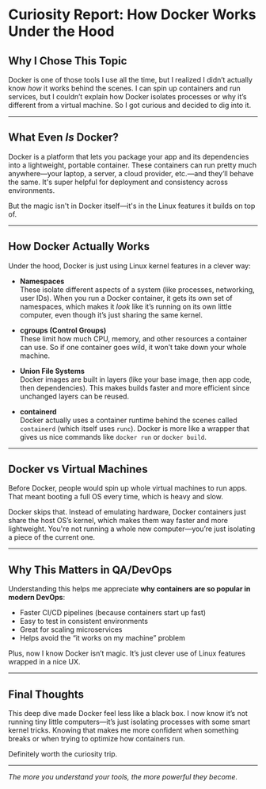 # Curiosity Report: How Docker Works Under the Hood

## Why I Chose This Topic

Docker is one of those tools I use all the time, but I realized I didn’t actually know *how* it works behind the scenes. I can spin up containers and run services, but I couldn’t explain how Docker isolates processes or why it’s different from a virtual machine. So I got curious and decided to dig into it.

---

## What Even *Is* Docker?

Docker is a platform that lets you package your app and its dependencies into a lightweight, portable container. These containers can run pretty much anywhere—your laptop, a server, a cloud provider, etc.—and they’ll behave the same. It's super helpful for deployment and consistency across environments.

But the magic isn't in Docker itself—it's in the Linux features it builds on top of.

---

## How Docker Actually Works

Under the hood, Docker is just using Linux kernel features in a clever way:

- **Namespaces**  
  These isolate different aspects of a system (like processes, networking, user IDs). When you run a Docker container, it gets its own set of namespaces, which makes it *look* like it’s running on its own little computer, even though it’s just sharing the same kernel.

- **cgroups (Control Groups)**  
  These limit how much CPU, memory, and other resources a container can use. So if one container goes wild, it won’t take down your whole machine.

- **Union File Systems**  
  Docker images are built in layers (like your base image, then app code, then dependencies). This makes builds faster and more efficient since unchanged layers can be reused.

- **containerd**  
  Docker actually uses a container runtime behind the scenes called `containerd` (which itself uses `runc`). Docker is more like a wrapper that gives us nice commands like `docker run` or `docker build`.

---

## Docker vs Virtual Machines

Before Docker, people would spin up whole virtual machines to run apps. That meant booting a full OS every time, which is heavy and slow.

Docker skips that. Instead of emulating hardware, Docker containers just share the host OS’s kernel, which makes them way faster and more lightweight. You're not running a whole new computer—you’re just isolating a piece of the current one.

---

## Why This Matters in QA/DevOps

Understanding this helps me appreciate **why containers are so popular in modern DevOps**:

- Faster CI/CD pipelines (because containers start up fast)
- Easy to test in consistent environments
- Great for scaling microservices
- Helps avoid the “it works on my machine” problem

Plus, now I know Docker isn’t magic. It’s just clever use of Linux features wrapped in a nice UX.

---

## Final Thoughts

This deep dive made Docker feel less like a black box. I now know it’s not running tiny little computers—it’s just isolating processes with some smart kernel tricks. Knowing that makes me more confident when something breaks or when trying to optimize how containers run.

Definitely worth the curiosity trip.

---

*The more you understand your tools, the more powerful they become.*
